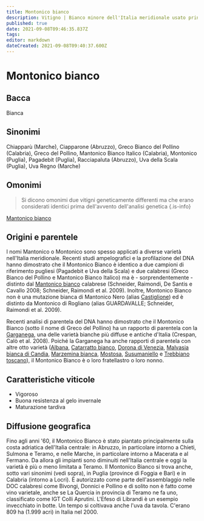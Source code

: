 ```yaml
---
title: Montonico bianco
description: Vitigno | Bianco minore dell'Italia meridionale usato principalmente in blend
published: true
date: 2021-09-08T09:46:35.837Z
tags: 
editor: markdown
dateCreated: 2021-09-08T09:40:37.600Z
---
```


# Montonico bianco

## Bacca
Bianca

## Sinonimi
Chiapparù (Marche), Ciapparone (Abruzzo), Greco Bianco del Pollino (Calabria), Greco del Pollino, Mantonico Bianco Italico (Calabria), Montonico (Puglia), Pagadebit (Puglia), Racciapaluta (Abruzzo), Uva della Scala (Puglia), Uva Regno (Marche)

## Omonimi
> Si dicono omonimi due vitigni geneticamente differenti ma che erano considerati identici prima dell'avvento dell'analisi genetica
{.is-info}

[Mantonico bianco](/vitigni/Italia/bacca-bianca/mantonico-bianco)


## Origini e parentele
I nomi Mantonico o Montonico sono spesso applicati a diverse varietà nell'Italia meridionale. Recenti studi ampelografici e la profilazione del DNA hanno dimostrato che il Montonico Bianco è identico a due campioni di riferimento pugliesi (Pagadebit e Uva della Scala) e due calabresi (Greco Bianco del Pollino e Mantonico Bianco Italico) ma è - sorprendentemente - distinto dal [Mantonico bianco](/vitigni/Italia/bacca-bianca/mantonico-bianco) calabrese (Schneider, Raimondi, De Santis e Cavallo 2008; Schneider, Raimondi et al. 2009). Inoltre, Montonico Bianco non è una mutazione bianca di Mantonico Nero (alias [Castiglione](/vitigni/Italia/bacca-bianca/castiglione)) ed è distinto da Montonico di Rogliano (alias GUARDAVALLE; Schneider, Raimondi et al. 2009).

Recenti analisi di parentela del DNA hanno dimostrato che il Montonico Bianco (sotto il nome di Greco del Pollino) ha un rapporto di parentela con la [Garganega](/vitigni/Italia/bacca-bianca/garganega), una delle varietà bianche più diffuse e antiche d'Italia (Crespan, Calò et al. 2008). Poiché la Garganega ha anche rapporti di parentela con altre otto varietà ([Albana](/vitigni/Italia/bacca-bianca/albana), [Catarratto bianco](/vitigni/Italia/bacca-bianca/catarratto-bianco), [Dorona di Venezia](/vitigni/Italia/bacca-bianca/dorona-di-venezia), [Malvasia bianca di Candia](/vitigni/Italia/bacca-bianca/malvasia-bianca-di-candia), [Marzemina bianca](/vitigni/Italia/bacca-bianca/marzemina-bianca), [Mostosa](/vitigni/Italia/bacca-bianca/mostosa), [Susumaniello](/vitigni/Italia/bacca-nera/susumaniello) e [Trebbiano toscano](/vitigni/Italia/bacca-bianca/trebbiano-toscano)), il Montonico Bianco è o loro fratellastro o loro nonno.

## Caratteristiche viticole

- Vigoroso
- Buona resistenza al gelo invernale
- Maturazione tardiva
## Diffusione geografica

Fino agli anni '60, il Montonico Bianco è stato piantato principalmente sulla costa adriatica dell'Italia centrale: in Abruzzo, in particolare intorno a Chieti, Sulmona e Teramo, e nelle Marche, in particolare intorno a Macerata e al Fermano. Da allora gli impianti sono diminuiti nell'Italia centrale e oggi la varietà è più o meno limitata a Teramo. Il Montonico Bianco si trova anche, sotto vari sinonimi (vedi sopra), in Puglia (province di Foggia e Bari) e in Calabria (intorno a Locri). È autorizzato come parte dell'assemblaggio nelle DOC calabresi come Bivongi, Donnici e Pollino e di solito non è fatto come vino varietale, anche se La Quercia in provincia di Teramo ne fa uno, classificato come IGT Colli Aprutini. L'Efeso di Librandi è un esempio invecchiato in botte. Un tempo si coltivava anche l'uva da tavola. C'erano 809 ha (1.999 acri) in Italia nel 2000.




